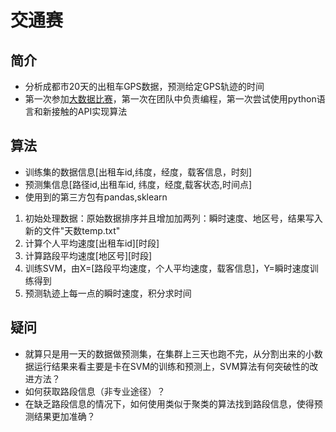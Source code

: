 # 交通赛 #
## 简介 ##
- 分析成都市20天的出租车GPS数据，预测给定GPS轨迹的时间
- 第一次参加[大数据比赛](http://www.pkbigdata.com/)，第一次在团队中负责编程，第一次尝试使用python语言和新接触的API实现算法

## 算法 ##
- 训练集的数据信息[出租车id,纬度，经度，载客信息，时刻]
- 预测集信息[路径id,出租车id, 纬度，经度,载客状态,时间点]
- 使用到的第三方包有pandas,sklearn



1. 初始处理数据：原始数据排序并且增加加两列：瞬时速度、地区号，结果写入新的文件"天数temp.txt"
2. 计算个人平均速度[出租车id][时段]
3. 计算路段平均速度[地区号][时段]
4. 训练SVM，由X=[路段平均速度，个人平均速度，载客信息]，Y=瞬时速度训练得到
5. 预测轨迹上每一点的瞬时速度，积分求时间

## 疑问 ##
- 就算只是用一天的数据做预测集，在集群上三天也跑不完，从分割出来的小数据运行结果来看主要是卡在SVM的训练和预测上，SVM算法有何突破性的改进方法？
- 如何获取路段信息（非专业途径）？
- 在缺乏路段信息的情况下，如何使用类似于聚类的算法找到路段信息，使得预测结果更加准确？
